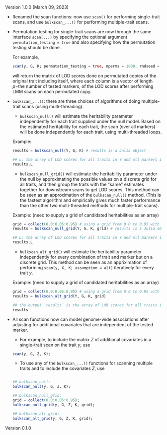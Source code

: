 Version 1.0.0 (March 09, 2023)

- Renamed the scan functions: now use `scan()` for performing single-trait scans, and use `bulkscan_...()` for performing multiple-trait scans.

- Permutation testing for single-trait scans are now through the same interface `scan(...)` by specifying the optional argument `permutation_testing = true` and also specifying how the permutation testing should be done.

    For example, 
    ```julia
    scan(y, G, K; permutation_testing = true, nperms = 1000, rndseed = 0, original = true)
    ```

    will return the matrix of LOD scores done on permutated copies of the original trait including itself, where each column is a vector of length $p-$the number of tested markers, of the LOD scores after performing LMM scans on each permutated copy.

- `bulkscan_...()`: there are three choices of algorithms of doing multiple-trait scans (using multi-threading). 

    - `bulkscan_null()` will estimate the heritability parameter independently for each trait supplied under the null model. Based on the estimated heritability for each trait, the scan (over all markers) will be done independently for each trait, using multi-threaded loops.

    Example:
    ```julia
    results = bulkscan_null(Y, G, K) # results is a Julia object

    ## L: the array of LOD scores for all traits in Y and all markers in G
    results.L
    ``` 

    - `bulkscan_null_grid()` will estimate the heritability parameter under the null by approximating the possible values on a discrete grid for all traits, and then group the traits with the "same" estimates together for downstream scans to get LOD scores. This method can be seen as an approximation of the `bulkscan_null()` method. (This is the fastest algorithm and empirically gives much faster performance than the other two multi-threaded methods for multiple-trait scans).

    Example: (need to supply a grid of candidated heritabilities as an array)
    ```julia
    grid = collect(0.0:0.05:0.95) # using a grid from 0.0 to 0.95 with step-size of 0.05
    results = bulkscan_null_grid(Y, G, K, grid) # results is a Julia object

    ## L: the array of LOD scores for all traits in Y and all markers in G
    results.L
    ``` 

    - `bulkscan_alt_grid()` will estimate the heritability parameter independently for every combination of trait and marker but on a discrete grid. This method can be seen as an appriximation of performing `scan(y, G, K; assumption = alt)` iteratively for every trait $y$.

    Example: (need to supply a grid of candidated heritabilities as an array)
    ```julia
    grid = collect(0.0:0.05:0.95) # using a grid from 0.0 to 0.95 with step-size of 0.05
    results = bulkscan_alt_grid(Y, G, K, grid)

    ## the output `results` is the array of LOD scores for all traits in Y and all markers in G
    results
    ``` 

- All scan functions now can model genome-wide associations after adjusting for additional covariates that are independent of the tested marker. 
    - For example, to include the matrix $Z$ of additional covariates in a single-trait scan on the trait $y$, use

    ```julia
    scan(y, G, Z, K);
    ```

    - To use any of the `bulkscan_...()` functions for scanning multiple traits and to include the covariates $Z$, use

    ```julia

    ## bulkscan_null:
    bulkscan_null(y, G, Z, K);

    ## bulkscan_null_grid:
    grid = collect(0.0:0.05:0.95);
    bulkscan_null_grid(y, G, Z, K, grid);

    ## bulkscan_alt_grid:
    bulkscan_alt_grid(y, G, Z, K, grid);
    ```


Version 0.1.0
